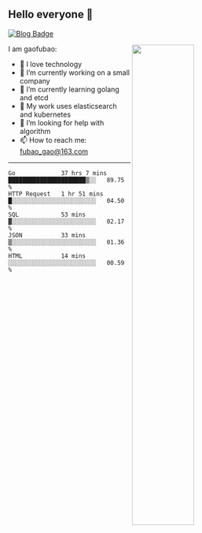 ## Hello everyone 👋

[![Blog Badge](https://img.shields.io/badge/blog-60k+%20pageview-brightgreen)](https://www.jianshu.com/u/d777ec56a358)

<img align="right" width="50%" src="https://github-readme-stats.vercel.app/api?username=gaofubao&theme=onedark">

I am gaofubao:

- 🔭 I love technology
- 🌱 I’m currently working on a small company
- 👯 I’m currently learning golang and etcd
- 💬 My work uses elasticsearch and kubernetes
- 🤔 I’m looking for help with algorithm
- 📫 How to reach me: fubao_gao@163.com

---


<!--START_SECTION:waka-->
```text
Go             37 hrs 7 mins   ██████████████████████▒░░   89.75 % 
HTTP Request   1 hr 51 mins    █░░░░░░░░░░░░░░░░░░░░░░░░   04.50 % 
SQL            53 mins         ▓░░░░░░░░░░░░░░░░░░░░░░░░   02.17 % 
JSON           33 mins         ▒░░░░░░░░░░░░░░░░░░░░░░░░   01.36 % 
HTML           14 mins         ░░░░░░░░░░░░░░░░░░░░░░░░░   00.59 % 
```
<!--END_SECTION:waka-->
